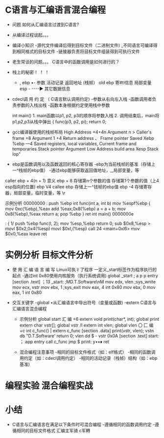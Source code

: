 # C语言与汇编语言混合编程
- 问题
    如何从汇编语言过渡到C语言?

- 从编译过程谈起。。。

- 编译小知识
    -源代文件编译后得到目标文件（二进制文件)
    _不同语言可编译得到相同格式的目标文件
    -链接器负责将目标文件组装得到可执行文件

- 老生常谈的问题。。。
    C语言中的函数调用是如何进行的？

-  栈上的秘密！ ！ ！
      -  , ebp •-                        参数                               活动记录
                                     返回地址                                (栈帧）
                                      old ebp
                                     寄#tl信息
                                     局部变量
      esp -  ----►               其它数据信息

-  cdecl调 用 约 定 （ C语言默认调用约定)
    -参数从右向左入栈
    -函数调用者负责参数的入栈出栈
    -函数本身根据约定使用栈中参数

     int main()                      1. main函数以p1, p2, p3的顺序将参数入栈
                                     2. 调用结束后，main将p1,p2,p3从栈中弹出
     {
             func(p3, p2, pi);
           return 0;
     >

-  gcc编译器使用的栈帧布局
                                                       High Address
                     +4+4n           Argument n        > Caller's frame
                                 +8    Argument 1
                                 +4  Return address
      、 Frame pointer                  Saved Xebp
                       %ebp
                                —4   Saved registers,
                                     local variables,
                                                       Current frame
                                             and
                                       temporaries
      Stack pointer                  Argument          Low Address
                                     build area
                     Xesp Stack lop"

-  ebp是函数调用以及函数返回的核心寄存器
     -ebp为当前栈帧的基准（存储上一^栈帧的ebp值）
     -通过ebp能够获取返回值地址，_,局部变量，等

caller  ebp + 4(n + 1)          意义
        ebp + 8
                                存储第n个参数的值
                                存储第1个参数的值（上4 esp指向的位置)
        ebp V4
callee ebp                      存储上一^钱帧的ebp值
        ebp -4                  存储寄存器，局部变量，临时变量，等        \r


示例分析
00000000 <func>:
                                                                         push %ebp
        int func(int a, int b)                                           mov %espf%ebp
        {                                                                mov 0xc(%ebp),%eax
                                                                         add %eax,0x8(%ebp)
               a = a + b;                                                mov 0x8(%ebp),%eax
               return a;                                                 pop %ebp
     }
     ret
        int main()                                                   0000000e <main>:
     {                                                1/             push %ebp
               func(l, 2);                                           mov %esp,%ebp
               return 0;
                                                                     sub $0x8,%esp
     >
                                                                     movl $0x2,0x4(%esp)
                                                                     movl $0xl,(%esp)
                                                                     call 24 <main+0xl6>
                                                                     mov $0x0,%eax
                                                                     leave
                                                                     ret

# 实例分析 目标文件分析

-  使 用 汇 编 语 言 编 写 Linux可执彳了程序
        一定义_start标签作为程序执行的起点
        -通过int 0x80使用内核服务（执行系统调用)
                                global _start             ; a p p entry
                                [section .text]           ；13
                                _start:
                                                          ;MD.T.Software\nM
                                       mov edx, vlen      ;sys_wnite
                                       mov ecx, vstr
                                       mov ebx, 1         ;sys_exit
                                       mov eax, 4
                                        int 0x80
                                        mov ebx, 0
                                        mov eax, 1
                                        int 0x80

- 交互关键字
         -global
                •从汇编语言中导出符号（变量或函数)
          -extern
     C语言与汇编语言混合编程
     - 示例分析
        global start                           汇 编 +6  extern void print(char*, int);
        global print                                                 extern char vstr[];
        global vstr                             /I                   extern int vlen;
        global vlen
                                           〇 匚 编 +c                int c_func() |
        extern c_func
        [section .data]                                              print(vstr,       vlen);
        vstn db "D.T.Software'                                       return 0;
        vlen dd $ - vstr                     0x0A
        [section .text]
        start:                  ； app entry
        call c_func
        jmp $
        print:
                y••♦
               ret

     - 混合编程注意事项
         -相同的目标文件格式（如：elf格式）
          -相同的函数调用约定（如：cdecl调用约定）
          -相同的活动记录（栈帧）结构（如：ebp基准)

# 编程实验 混合编程实战

# 小结
-  C语言与汇编语言在满足以下条件时可混合编程
    -遵循相同的函数调用约定
    -遵循相同的目标文件格式
      汇编主军骑               c军轉

